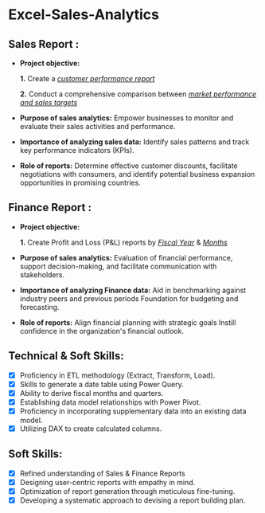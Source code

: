 # Excel-Sales-Analytics
## Sales Report :


- **Project objective:** 

    **1.** Create a _[customer performance report](https://github.com/firdaus1721/Excel-Sales-Analytics/blob/main/Customer%20Performance%20Report.pdf)_ 

    **2.** Conduct a comprehensive comparison between _[market performance and sales targets](https://github.com/firdaus1721/Excel-Sales-Analytics/blob/main/Market%20Performance%20Report.pdf)_

- **Purpose of sales analytics:** Empower businesses to monitor and evaluate their sales activities and performance.

- **Importance of analyzing sales data:** Identify sales patterns and track key performance indicators (KPIs).

- **Role of reports:** Determine effective customer discounts, facilitate negotiations with consumers, and identify potential business expansion opportunities in promising countries.


## Finance Report :

- **Project objective:** 

    **1.** Create Profit and Loss (P&L) reports by _[Fiscal Year](https://github.com/firdaus1721/Excel-Sales-Analytics/blob/main/P%26L%20Statement%20by%20Fiscal%20Year.pdf)_ & _[Months](https://github.com/firdaus1721/Excel-Sales-Analytics/blob/main/P%26L%20Statement%20by%20Month.pdf)_ 
- **Purpose of sales analytics:** Evaluation of financial performance, support decision-making, and facilitate communication with stakeholders.

- **Importance of analyzing Finance data:** Aid in benchmarking against industry peers and previous periods Foundation for budgeting and forecasting.

- **Role of reports:** Align financial planning with strategic goals Instill confidence in the organization's financial outlook.


## Technical & Soft Skills:
- [x]	Proficiency in ETL methodology (Extract, Transform, Load).
- [x]	Skills to generate a date table using Power Query.
- [x]	Ability to derive fiscal months and quarters.
- [x]	Establishing data model relationships with Power Pivot.
- [x]	Proficiency in incorporating supplementary data into an existing data model.
- [x]	Utilizing DAX to create calculated columns.

## Soft Skills:
- [x]	Refined understanding of Sales & Finance Reports
- [x]	Designing user-centric reports with empathy in mind.
- [x]	Optimization of report generation through meticulous fine-tuning.
- [x]	Developing a systematic approach to devising a report building plan.

